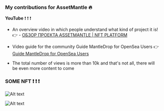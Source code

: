 ### My contributions for AssetMantle :fire:

**YouTube** :exclamation: :exclamation: :exclamation: 

* An overview video in which people understand what kind of project it is! :point_right: - [ОБЗОР ПРОЕКТА ASSETMANTLE | NFT PLATFORM ](https://youtu.be/hPew-giTLNk)

* Video guide for the community Guide MantleDrop for OpenSea Users :point_right: [Guide MantleDrop for OpenSea Users ](https://youtu.be/9VdmIXnjNA8)

* The total number of views is more than 10k and that's not all, there will be even more content to come

### SOME NFT :exclamation: :exclamation: :exclamation: 

![Alt text](https://github.com/arkhiiipov/My-Contributions/blob/main/SalvadorDali.jpg)

![Alt text](https://github.com/arkhiiipov/My-Contributions/blob/main/moon.jpg)
